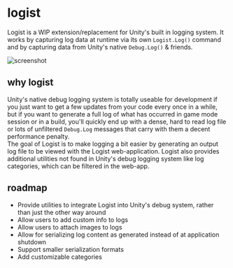# logist
Logist is a WIP extension/replacement for Unity's built in logging system.  It works by capturing log data at runtime via its own `Logist.Log()` command and by capturing data from Unity's native `Debug.Log()` & friends.

![screenshot](https://raw.githubusercontent.com/nmacadam/logist/master/images/logistScreenshot.PNG)

## why logist
Unity's native debug logging system is totally useable for development if you just want to get a few updates from your code every once in a while, but if you want to generate a full log of what has occurred in game mode session or in a build, you'll quickly end up with a dense, hard to read log file or lots of unfiltered `Debug.Log` messages that carry with them a decent performance penalty.  
The goal of Logist is to make logging a bit easier by generating an output log file to be viewed with the Logist web-application.  Logist also provides additional utilities not found in Unity's debug logging system like log categories, which can be filtered in the web-app.

## roadmap
- Provide utilities to integrate Logist into Unity's debug system, rather than just the other way around
- Allow users to add custom info to logs
- Allow users to attach images to logs
- Allow for serializing log content as generated instead of at application shutdown
- Support smaller serialization formats
- Add customizable categories
